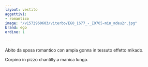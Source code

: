 ```yaml
---
layout: vestito
aggettivi:
- romantico
image: "/v1572960603/viterbo/EGO_1677_-_E0705-min_mdeu2r.jpg"
brand: ego
ordine: 1

---
```

Abito da sposa romantico con ampia gonna in tessuto effetto mikado.

Corpino in pizzo chantilly a manica lunga.